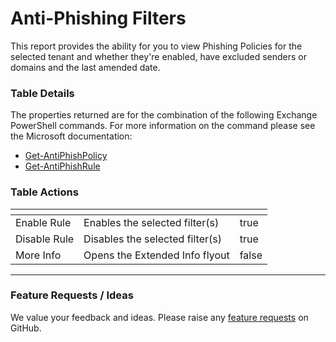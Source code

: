 # Anti-Phishing Filters

This report provides the ability for you to view Phishing Policies for the selected tenant and whether they're enabled, have excluded senders or domains and the last amended date.

### Table Details

The properties returned are for the combination of the following Exchange PowerShell commands. For more information on the command please see the Microsoft documentation:

* [Get-AntiPhishPolicy](https://learn.microsoft.com/en-us/powershell/module/exchange/get-antiphishpolicy?view=exchange-ps)
* [Get-AntiPhishRule](https://learn.microsoft.com/en-us/powershell/module/exchange/get-antiphishrule?view=exchange-ps)

### Table Actions

<table><thead><tr><th></th><th></th><th data-type="checkbox"></th></tr></thead><tbody><tr><td>Enable Rule</td><td>Enables the selected filter(s)</td><td>true</td></tr><tr><td>Disable Rule</td><td>Disables the selected filter(s)</td><td>true</td></tr><tr><td>More Info</td><td>Opens the Extended Info flyout</td><td>false</td></tr></tbody></table>

***

### Feature Requests / Ideas

We value your feedback and ideas. Please raise any [feature requests](https://github.com/KelvinTegelaar/CIPP/issues/new?assignees=\&labels=enhancement%2Cno-priority\&projects=\&template=feature.yml\&title=%5BFeature+Request%5D%3A+) on GitHub.
